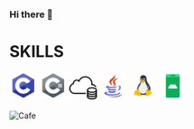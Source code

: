 ### Hi there 👋

<h1>SKILLS</h1>
 <div style="white-space: nowrap;">
<img src="c_icon.png" alt="C Icon" width="49"">
<img src="csharp_icon.png" alt="C# Icon" width="49">
<img src="database_icon.png" alt="Database Icon" width="49">
<img src="java_icon.png" alt="Java Icon" width="49">
<img src="linux_icon_gif.gif" alt="Linux Icon (GIF)" width="49">
<img src="android_icon.png" alt="Android Icon" width="49">
</div>
<br>
<a src="https://www.buymeacoffee.com/Aman21">
    <img src="cafe_icon" alt="Cafe">
</a>


<!--
**P0ll021/P0ll021** is a ✨ _special_ ✨ repository because its `README.md` (this file) appears on your GitHub profile.

Here are some ideas to get you started:

- 🔭 I’m currently working on ...
- 🌱 I’m currently learning ...
- 👯 I’m looking to collaborate on ...
- 🤔 I’m looking for help with ...
- 💬 Ask me about ...
- 📫 How to reach me: ...
- 😄 Pronouns: ...
- ⚡ Fun fact: ...
-->
